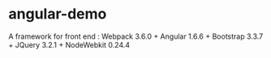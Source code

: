 # angular-demo
A framework for front end : Webpack 3.6.0 + Angular 1.6.6 + Bootstrap 3.3.7 + JQuery 3.2.1 + NodeWebkit 0.24.4
